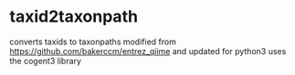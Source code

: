 # taxid2taxonpath
converts taxids to taxonpaths
modified from https://github.com/bakerccm/entrez_qiime and updated for python3
uses the cogent3 library
